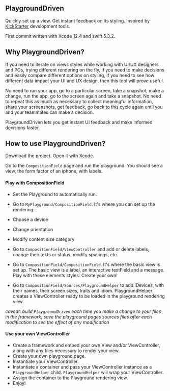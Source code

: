 ## PlaygroundDriven

Quickly set up a view. Get instant feedback on its styling. Inspired by [KickStarter](https://github.com/kickstarter) development tools. 

First commit written with Xcode 12.4 and swift 5.3.2.



## Why PlaygroundDriven?

If you need to iterate on views styles while working with UI/UX designers and POs, trying different rendering on the fly, if you need to make decisions and easily compare different options on styling, if you need to see how different data impact your UI and UX design, then this tool will prove useful.

No need to run your app, go to a particular screen, take a snapshot, make a change, run the app, go to the screen again and take a snapshot. No need to repeat this as much as necessary to collect meaningful information, share your  screenshots, get feedback, go back to this cycle again until you and your teammates can make a decision. 

PlaygroundDriven lets you get instant UI feedback and make informed decisions faster.



## How to use PlaygroundDriven?

Download the project. Open it with Xcode.

Go to the `CompositionField` page and run the playground. You should see a view, the form factor of an iphone, with labels.



#### Play with CompositionField

+ Set the Playground to automatically run.

+ Go to `MyPlayground/CompositionField`. It's where you can set up the rendering: 

+ Choose a device
+ Change orientation
+ Modify content size category

+ Go to `CompositionField/ViewController` and add or delete labels, change their texts or status, modify spacings, etc.
+ Go to `CompositionField/CompositionField`. It's where the basic view is set up. The basic view is a label, an interactive textField and a message. Play with these elements styles. Create your own!
+ Go to `CompositionField/Sources/PlaygroundHelper` to add iDevices, with their names, their screen sizes, traits and idiom. PlaygroundHelper creates a ViewController ready to be loaded in the playground rendering view.

*caveat: build `PlaygroundDriven` each time you make a change to your files in the framework, save the playground pages sources files after each modification to see the effect of any modification*



#### Use your own ViewControlller

+ Create a framework and embed your own View and/or ViewController, along with any files necessary to render your view.
+ Create your own playground page.
+ Instantiate your ViewController.
+ Instantiate a container and pass your ViewController instance as a `PlaygroundHelper` child. `PlaygroundHelper` will wrap your ViewController.
+ Assign the container to the Playground rendering view.
+ Enjoy!

